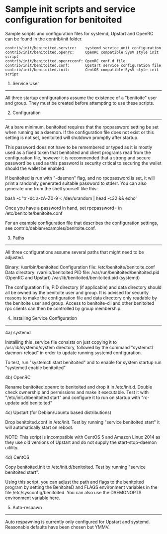 Sample init scripts and service configuration for benitoited
==========================================================

Sample scripts and configuration files for systemd, Upstart and OpenRC
can be found in the contrib/init folder.

    contrib/init/benitoited.service:    systemd service unit configuration
    contrib/init/benitoited.openrc:     OpenRC compatible SysV style init script
    contrib/init/benitoited.openrcconf: OpenRC conf.d file
    contrib/init/benitoited.conf:       Upstart service configuration file
    contrib/init/benitoited.init:       CentOS compatible SysV style init script

1. Service User
---------------------------------

All three startup configurations assume the existence of a "benitoite" user
and group.  They must be created before attempting to use these scripts.

2. Configuration
---------------------------------

At a bare minimum, benitoited requires that the rpcpassword setting be set
when running as a daemon.  If the configuration file does not exist or this
setting is not set, benitoited will shutdown promptly after startup.

This password does not have to be remembered or typed as it is mostly used
as a fixed token that benitoited and client programs read from the configuration
file, however it is recommended that a strong and secure password be used
as this password is security critical to securing the wallet should the
wallet be enabled.

If benitoited is run with "-daemon" flag, and no rpcpassword is set, it will
print a randomly generated suitable password to stderr.  You can also
generate one from the shell yourself like this:

bash -c 'tr -dc a-zA-Z0-9 < /dev/urandom | head -c32 && echo'

Once you have a password in hand, set rpcpassword= in /etc/benitoite/benitoite.conf

For an example configuration file that describes the configuration settings,
see contrib/debian/examples/benitoite.conf.

3. Paths
---------------------------------

All three configurations assume several paths that might need to be adjusted.

Binary:              /usr/bin/benitoited
Configuration file:  /etc/benitoite/benitoite.conf
Data directory:      /var/lib/benitoited
PID file:            /var/run/benitoited/benitoited.pid (OpenRC and Upstart)
                     /var/lib/benitoited/benitoited.pid (systemd)

The configuration file, PID directory (if applicable) and data directory
should all be owned by the benitoite user and group.  It is advised for security
reasons to make the configuration file and data directory only readable by the
benitoite user and group.  Access to benitoite-cli and other benitoited rpc clients
can then be controlled by group membership.

4. Installing Service Configuration
-----------------------------------

4a) systemd

Installing this .service file consists on just copying it to
/usr/lib/systemd/system directory, followed by the command
"systemctl daemon-reload" in order to update running systemd configuration.

To test, run "systemctl start benitoited" and to enable for system startup run
"systemctl enable benitoited"

4b) OpenRC

Rename benitoited.openrc to benitoited and drop it in /etc/init.d.  Double
check ownership and permissions and make it executable.  Test it with
"/etc/init.d/benitoited start" and configure it to run on startup with
"rc-update add benitoited"

4c) Upstart (for Debian/Ubuntu based distributions)

Drop benitoited.conf in /etc/init.  Test by running "service benitoited start"
it will automatically start on reboot.

NOTE: This script is incompatible with CentOS 5 and Amazon Linux 2014 as they
use old versions of Upstart and do not supply the start-stop-daemon uitility.

4d) CentOS

Copy benitoited.init to /etc/init.d/benitoited. Test by running "service benitoited start".

Using this script, you can adjust the path and flags to the benitoited program by
setting the BenitoiteD and FLAGS environment variables in the file
/etc/sysconfig/benitoited. You can also use the DAEMONOPTS environment variable here.

5. Auto-respawn
-----------------------------------

Auto respawning is currently only configured for Upstart and systemd.
Reasonable defaults have been chosen but YMMV.

